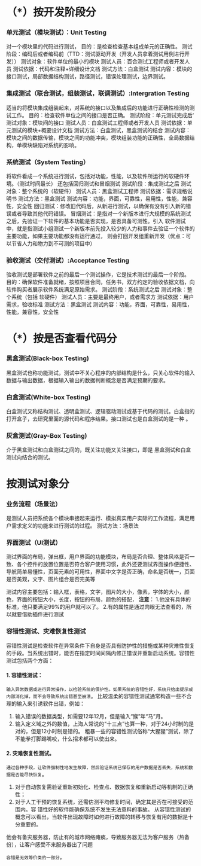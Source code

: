 # （*）按开发阶段分
### 单元测试（模块测试）：Unit Testing
对一个模块里的代码进行测试，
目的：是检查检查基本组成单元的正确性。
测试阶段：编码后或者编码前（TTD：测试驱动开发（开发人员拿着测试用例进行开发））
测试对象：软件单位的最小的模块
测试人员：百合测试工程师或者开发人员
测试依据：代码和注释+详细设计文档
测试方法：白盒测试
测试内容：模块的接口测试，局部数据结构测试，路径测试，错误处理测试，边界测试。

### 集成测试（联合测试，组装测试，联调测试）:Intergration Testing
适当的将模块集成组装起来，对系统的接口以及集成后的功能进行正确性检测的测试工作。
目的：检查软件单位之间的接口是否正确。
测试阶段：单元测试完成后‘
测试对象：模块间的接口
测试人员：白盒测试工程师或者开发人员
测试依据：单元测试的模块+概要设计文档
测试方法：白盒测试，黑盒测试的结合
测试内容：模块之间的数据传输，模块之间的功能冲突，模块组装功能的正确性，全局数据结构，单模块缺陷对系统的影响。

### 系统测试（System Testing）
将软件看成一个系统进行测试，包括对功能，性能，以及软件所运行的软硬件环境。（测试时间最长）
还包括回归测试和冒烟测试
测试阶段：集成测试之后
测试对象：整个系统的（软硬件）
测试人员：黑盒测试工程师
测试依据：需求规格说明书
测试方法：黑盒测试
测试内容：功能，界面，可靠性，易用性，性能，兼容性，安全性
回归测试：修改旧代码后，从新进行测试，以确保有没有引入新的错误或者导致其他代码错误。
冒烟测试：是指对一个新版本进行大规模的系统测试之后，先验证一下软件的基本功能是否实现，是否具备可测性。引入
软件测试中，就是指测试小组测试一个新版本前先投入较少的人力和事件去验证一个软件的主要功能，如果主要功能都没有运行通过，
则会打回开发组重新开发（优点：可以节省人力和物力到不可测的项目中）

### 验收测试（交付测试）:Acceptance Testing
验收测试是部署软件之前的最后一个测试操作，它是技术测试的最后一个阶段。
目的：确保软件准备就绪，按照项目合同，任务书，双方约定的验收依据文档，向软件购买者展示软件系统满足原始需求。
测试阶段：系统测试之后
测试对象：整个系统（包括 软硬件）
测试人员：主要是最终用户，或者需求方
测试依据：用户需求，验收标准
测试方法：黑盒测试
测试内容：功能，界面，可靠性，易用性，性能，兼容性，安全性



# （*）按是否查看代码分

### 黑盒测试(Black-box Testing)

黑盒测试也称功能测试，测试中不关心程序的内部结构是什么，只关心软件的输入数据与输出数据，根据输入输出的数据判断概念是否满足预期的要求。

### 白盒测试(White-box Testing)

白盒测试又称结构测试、透明盒测试、逻辑驱动测试或基于代码的测试。白盒指的打开盒子，去研究里面的源代码和程序结果。接口测试也是白盒测试的是一种 。

### 灰盒测试(Gray-Box Testing)

介于黑盒测试和白盒测试之间的，既关注功能又关注接口，即是 黑盒测试和白盒测试向结合的测试。

# 按测试对象分

### 业务流程（场景法）

是测试人员把系统各个模块串接起来运行、模拟真实用户实际的工作流程，满足用户需求定义的功能来进行测试的过程。
测试方法：场景法

### 界面测试（UI测试）

测试界面的布局，弹出框，用户界面的功能模块，布局是否合理、整体风格是否一致、各个控件的放置位置是否符合客户使用习惯，此外还要测试界面操作便捷性、导航简单易懂性，页面元素的可用性，界面中文字是否正确，命名是否统一，页面是否美观，文字、图片组合是否完美等

测试内容主要包括：输入框，表格，文字，图片的大小，像素，字体的大小，颜色，界面的按钮大小，长度，按钮的布局，颜色的搭配，
**注意**：
1.他没有具体的标准，他只要满足99%的用户就可以了。
2.有的属性是通过肉眼无法查看的，所以就要借助插件进行测试

### 容错性测试、灾难恢复性测试

容错性测试是检查软件在异常条件下自身是否具有防护性的措施或某种灾难性恢复的手段。当系统出错时，能否在指定时间间隔内修正错误并重新启动系统。容错性测试包括两个方面：

#### 1. 容错性测试：

 `输入异常数据或进行异常操作，以检验系统的保护性。如果系统的容错性好，系统只给出提示或内部消化掉，而不会导致系统出错甚至崩溃`。
   比较温柔的容错性测试通常构造一些不合理的输入来引诱软件出错，例如：

1. 输入错误的数据类型，如需要12年12月，但是输入“猴”年“马”月。
2. 输入定义域之外的数值，上海人常说的“十三点”也算一种，对于24小时制的是对的，但是12小时制是错的。
   粗暴一些的容错性测试俗称“大猩猩”测试，除了不能拳打脚踢嘴咬，什么招术都可以使出来。

#### 2. 灾难恢复性测试。

`通过各种手段，让软件强制性地发生故障，然后验证系统已保存的用户数据是否丢失，系统和数据是否能尽快恢复`。

1. 对于自动恢复需验证重新初始化、检查点、数据恢复和重新启动等机制的正确性；
2. 对于人工干预的恢复系统，还需估测平均修复时间，确定其是否在可接受的范围内。容
   错性好的软件能确保系统不发生无法意料的事故。
   从容错性测试的概念可以看出，当软件出现故障时如何进行故障的转移与恢复有用的数据是十分重要的。

他会有备灾服务器，防止有的城市网络瘫痪，导致服务器无法为客户服务（热备份），让客户感受不来服务器出了问题

`容错是无效等价类的一部分`，


